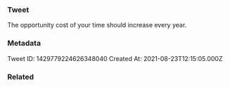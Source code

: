 ### Tweet
The opportunity cost of your time should increase every year.

### Metadata
Tweet ID: 1429779224626348040
Created At: 2021-08-23T12:15:05.000Z

### Related

